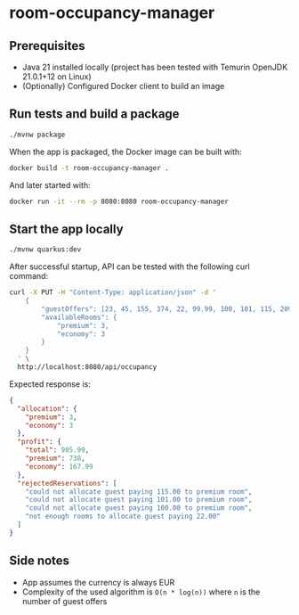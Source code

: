 # room-occupancy-manager

## Prerequisites

- Java 21 installed locally (project has been tested with Temurin OpenJDK 21.0.1+12 on Linux)
- (Optionally) Configured Docker client to build an image

## Run tests and build a package

```sh
./mvnw package
```

When the app is packaged, the Docker image can be built with:

```sh
docker build -t room-occupancy-manager .
```

And later started with:

```sh
docker run -it --rm -p 8080:8080 room-occupancy-manager
```

## Start the app locally

```sh
./mvnw quarkus:dev
```

After successful startup, API can be tested with the following curl command:

```sh
curl -X PUT -H "Content-Type: application/json" -d '
    {
        "guestOffers": [23, 45, 155, 374, 22, 99.99, 100, 101, 115, 209],
        "availableRooms": {
            "premium": 3,
            "economy": 3
        }
    }
  ' \
  http://localhost:8080/api/occupancy
```

Expected response is:

```json
{
  "allocation": {
    "premium": 3,
    "economy": 3
  },
  "profit": {
    "total": 905.99,
    "premium": 738,
    "economy": 167.99
  },
  "rejectedReservations": [
    "could not allocate guest paying 115.00 to premium room",
    "could not allocate guest paying 101.00 to premium room",
    "could not allocate guest paying 100.00 to premium room",
    "not enough rooms to allocate guest paying 22.00"
  ]
}
```

## Side notes

- App assumes the currency is always EUR
- Complexity of the used algorithm is `O(n * log(n))` where `n` is the number of guest offers

